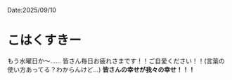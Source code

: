 Date:2025/09/10
# こはくすきー

もう水曜日か〜……
皆さん毎日お疲れさまです！！ご自愛ください！！(言葉の使い方あってる？わからんけど…)
**皆さんの幸せが我々の幸せ！！！**
